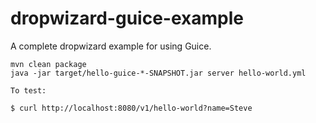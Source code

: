 dropwizard-guice-example
========================

A complete dropwizard example for using Guice.

```
mvn clean package
java -jar target/hello-guice-*-SNAPSHOT.jar server hello-world.yml

To test:

$ curl http://localhost:8080/v1/hello-world?name=Steve
```
